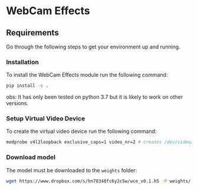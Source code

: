 # WebCam Effects


## Requirements

Go through the following steps to get your environment up and running.
### Installation

To install the WebCam Effects module run the following command:

```bash
pip install -e .
```

obs: It has only been tested on python 3.7 but it is likely to work on other versions.

### Setup Virtual Video Device

To create the virtual video device run the following command:

```bash
modprobe v4l2loopback exclusive_caps=1 video_nr=2 # creates /dev/video2
```

### Download model
The model must be downloaded to the `weights` folder:
```bash
wget https://www.dropbox.com/s/hn78348fc6y2c5w/wce_v0.1.h5 -P weights/
```
